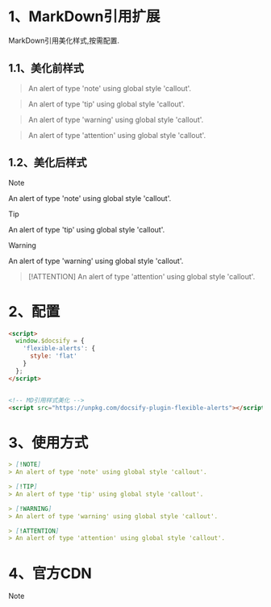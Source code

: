 # 1、MarkDown引用扩展
MarkDown引用美化样式,按需配置.


## 1.1、美化前样式

> An alert of type 'note' using global style 'callout'.

> An alert of type 'tip' using global style 'callout'.

> An alert of type 'warning' using global style 'callout'.

> An alert of type 'attention' using global style 'callout'.

## 1.2、美化后样式

> [!NOTE]
> An alert of type 'note' using global style 'callout'.

> [!TIP]
> An alert of type 'tip' using global style 'callout'.

> [!WARNING]
> An alert of type 'warning' using global style 'callout'.

> [!ATTENTION]
> An alert of type 'attention' using global style 'callout'.

# 2、配置

```html
<script>
  window.$docsify = {
    'flexible-alerts': {
      style: 'flat'
    }
  };
</script>


<!-- MD引用样式美化 -->
<script src="https://unpkg.com/docsify-plugin-flexible-alerts"></script>
```

# 3、使用方式

```markdown
> [!NOTE]
> An alert of type 'note' using global style 'callout'.

> [!TIP]
> An alert of type 'tip' using global style 'callout'.

> [!WARNING]
> An alert of type 'warning' using global style 'callout'.

> [!ATTENTION]
> An alert of type 'attention' using global style 'callout'.
```

# 4、官方CDN
> [!NOTE]
> [官方CDN]:
> [docsify-plugin-flexible-alerts](https://www.jsdelivr.com/package/npm/docsify-plugin-flexible-alerts).
